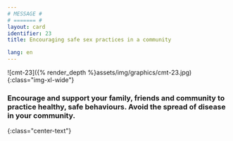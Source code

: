 ```yaml
---
# MESSAGE #
# ======= #
layout: card
identifier: 23
title: Encouraging safe sex practices in a community

lang: en
---
```


![cmt-23]({% render_depth %}assets/img/graphics/cmt-23.jpg){:class="img-xl-wide"}

### Encourage and support your family, friends and community to practice healthy, safe behaviours. Avoid the spread of disease in your community.
{:class="center-text"}